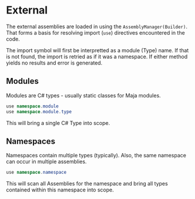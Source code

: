 # External

The external assemblies are loaded in using the `AssemblyManager(Builder)`.
That forms a basis for resolving import (`use`) directives encountered in the code.

The import symbol will first be interpretted as a module (Type) name.
If that is not found, the import is retried as if it was a namespace.
If either method yields no results and error is generated.

## Modules

Modules are C# types - usually static classes for Maja modules.

```csharp
use namespace.module
use namespace.module.type
```

This will bring a single C# Type into scope.

## Namespaces

Namespaces contain multiple types (typically).
Also, the same namespace can occur in multiple assemblies.

```csharp
use namespace.namespace
```

This will scan all Assemblies for the namespace and bring all types contained within this namespace into scope.
